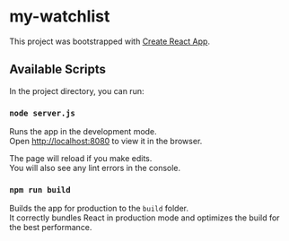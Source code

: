 # my-watchlist

This project was bootstrapped with [Create React App](https://github.com/facebook/create-react-app).

## Available Scripts

In the project directory, you can run:

### `node server.js`

Runs the app in the development mode.<br />
Open [http://localhost:8080](http://localhost:8080) to view it in the browser.

The page will reload if you make edits.<br />
You will also see any lint errors in the console.

### `npm run build`

Builds the app for production to the `build` folder.<br />
It correctly bundles React in production mode and optimizes the build for the best performance.

